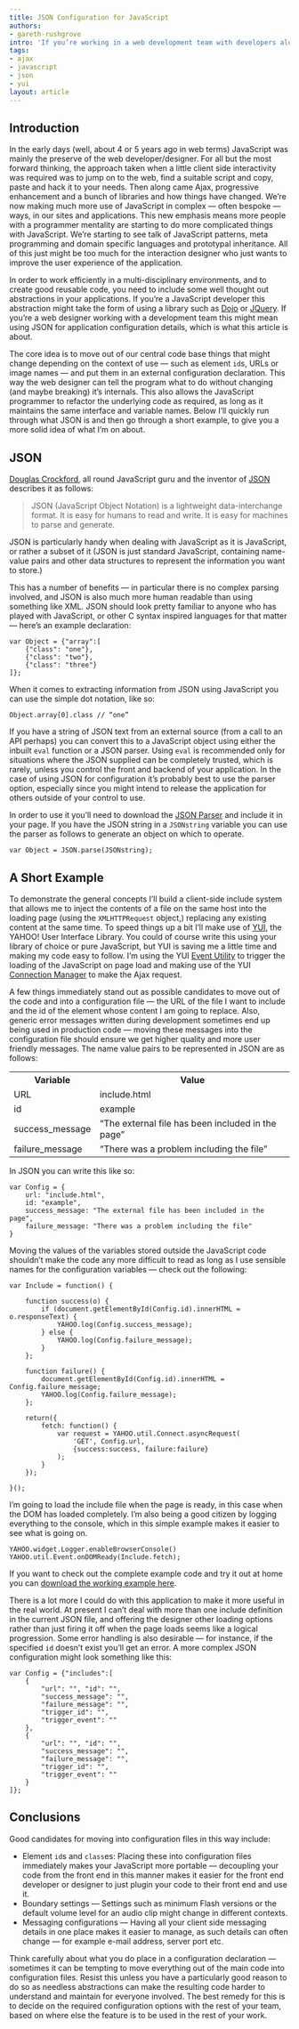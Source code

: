 ```yaml
---
title: JSON Configuration for JavaScript
authors:
- gareth-rushgrove
intro: 'If you’re working in a web development team with developers alongside designers, and you want to give the designers an easy way to change the variable parts of the application without the risk of breaking things, an external configuration file is a great idea, and JSON (JavaScript Object Notation) is a perfect format in which to store this data. In this article, Gareth Rushgrove shows you how.'
tags:
- ajax
- javascript
- json
- yui
layout: article
---
```


## Introduction

In the early days (well, about 4 or 5 years ago in web terms) JavaScript was mainly the preserve of the web developer/designer. For all but the most forward thinking, the approach taken when a little client side interactivity was required was to jump on to the web, find a suitable script and copy, paste and hack it to your needs. Then along came Ajax, progressive enhancement and a bunch of libraries and how things have changed. We’re now making much more use of JavaScript in complex — often bespoke — ways, in our sites and applications. This new emphasis means more people with a programmer mentality are starting to do more complicated things with JavaScript. We’re starting to see talk of JavaScript patterns, meta programming and domain specific languages and prototypal inheritance. All of this just might be too much for the interaction designer who just wants to improve the user experience of the application.

In order to work efficiently in a multi-disciplinary environments, and to create good reusable code, you need to include some well thought out abstractions in your applications. If you’re a JavaScript developer this abstraction might take the form of using a library such as [Dojo][1] or [JQuery][2]. If you’re a web designer working with a development team this might mean using JSON for application configuration details, which is what this article is about.

[1]: http://dojotoolkit.org/
[2]: http://jquery.com/

The core idea is to move out of our central code base things that might change depending on the context of use — such as element `id`s, URLs or image names — and put them in an external configuration declaration. This way the web designer can tell the program what to do without changing (and maybe breaking) it’s internals. This also allows the JavaScript programmer to refactor the underlying code as required, as long as it maintains the same interface and variable names. Below I’ll quickly run through what JSON is and then go through a short example, to give you a more solid idea of what I’m on about.

## JSON

[Douglas Crockford][3], all round JavaScript guru and the inventor of [JSON][4] describes it as follows:

[3]: http://crockford.com/
[4]: http://json.org/

> JSON (JavaScript Object Notation) is a lightweight data-interchange format. It is easy for humans to read and write. It is easy for machines to parse and generate.

JSON is particularly handy when dealing with JavaScript as it is JavaScript, or rather a subset of it (JSON is just standard JavaScript, containing name-value pairs and other data structures to represent the information you want to store.)

This has a number of benefits — in particular there is no complex parsing involved, and JSON is also much more human readable than using something like XML. JSON should look pretty familiar to anyone who has played with JavaScript, or other C syntax inspired languages for that matter — here’s an example declaration:

	var Object = {"array":[
		{"class": "one"},
		{"class": "two"},
		{"class": "three"}
	]};

When it comes to extracting information from JSON using JavaScript you can use the simple dot notation, like so:

	Object.array[0].class // “one”

If you have a string of JSON text from an external source (from a call to an API perhaps) you can convert this to a JavaScript object using either the inbuilt `eval` function or a JSON parser. Using `eval` is recommended only for situations where the JSON supplied can be completely trusted, which is rarely, unless you control the front and backend of your application. In the case of using JSON for configuration it’s probably best to use the parser option, especially since you might intend to release the application for others outside of your control to use.

In order to use it you’ll need to download the [JSON Parser][5] and include it in your page. If you have the JSON string in a `JSONstring` variable you can use the parser as follows to generate an object on which to operate.

[5]: http://www.JSON.org/js.html

	var Object = JSON.parse(JSONstring);

## A Short Example

To demonstrate the general concepts I’ll build a client-side include system that allows me to inject the contents of a file on the same host into the loading page (using the `XMLHTTPRequest` object,) replacing any existing content at the same time. To speed things up a bit I’ll make use of [YUI][6], the YAHOO! User Interface Library. You could of course write this using your library of choice or pure JavaScript, but YUI is saving me a little time and making my code easy to follow. I’m using the YUI [Event Utility][7] to trigger the loading of the JavaScript on page load and making use of the YUI [Connection Manager][8] to make the Ajax request.

[6]: http://developer.yahoo.com/yui/
[7]: http://developer.yahoo.com/yui/event/
[8]: http://developer.yahoo.com/yui/connection/

A few things immediately stand out as possible candidates to move out of the code and into a configuration file — the URL of the file I want to include and the id of the element whose content I am going to replace. Also, generic error messages written during development sometimes end up being used in production code — moving these messages into the configuration file should ensure we get higher quality and more user friendly messages. The name value pairs to be represented in JSON are as follows:

<table>
<tr>
	<th>Variable</th>
	<th>Value</th>
</tr>
<tr>
	<td>URL</td>
	<td>include.html</td>
</tr>
<tr>
	<td>id</td>
	<td>example</td>
</tr>
<tr>
	<td>success_message</td>
	<td>“The external file has been included in the page”</td>
</tr>
<tr>
	<td>failure_message</td>
	<td>“There was a problem including the file”</td>
</tr>
</table>

In JSON you can write this like so:

	var Config = {
		url: "include.html",
		id: "example",
		success_message: "The external file has been included in the page",
		failure_message: "There was a problem including the file"
	}

Moving the values of the variables stored outside the JavaScript code shouldn’t make the code any more difficult to read as long as I use sensible names for the configuration variables — check out the following:

	var Include = function() {

		function success(o) {
			if (document.getElementById(Config.id).innerHTML = o.responseText) {
				YAHOO.log(Config.success_message);
			} else {
				YAHOO.log(Config.failure_message);
			}
		};

		function failure() {
			document.getElementById(Config.id).innerHTML = Config.failure_message;
			YAHOO.log(Config.failure_message);
		};

		return({
			fetch: function() {
				var request = YAHOO.util.Connect.asyncRequest(
					'GET', Config.url,
					{success:success, failure:failure}
				);
			}
		});

	}();

I’m going to load the include file when the page is ready, in this case when the DOM has loaded completely. I’m also being a good citizen by logging everything to the console, which in this simple example makes it easier to see what is going on.

	YAHOO.widget.Logger.enableBrowserConsole()
	YAHOO.util.Event.onDOMReady(Include.fetch);

If you want to check out the complete example code and try it out at home you can [download the working example here][9].

[9]: /articles/json-configuration-for-javascript/examples.zip

There is a lot more I could do with this application to make it more useful in the real world. At present I can’t deal with more than one include definition in the current JSON file, and offering the designer other loading options rather than just firing it off when the page loads seems like a logical progression. Some error handling is also desirable — for instance, if the specified `id` doesn’t exist you’ll get an error. A more complex JSON configuration might look something like this:

	var Config = {"includes":[
		{
			"url": "", "id": "",
			"success_message": "",
			"failure_message": "",
			"trigger_id": "",
			"trigger_event": ""
		},
		{
			"url": "", "id": "",
			"success_message": "",
			"failure_message": "",
			"trigger_id": "",
			"trigger_event": ""
		}
	]};

## Conclusions

Good candidates for moving into configuration files in this way include:

- Element `id`s and `class`es: Placing these into configuration files immediately makes your JavaScript more portable — decoupling your code from the front end in this manner makes it easier for the front end developer or designer to just plugin your code to their front end and use it.
- Boundary settings — Settings such as minimum Flash versions or the default volume level for an audio clip might change in different contexts.
- Messaging configurations — Having all your client side messaging details in one place makes it easier to manage, as such details can often change — for example e-mail address, server port etc.

Think carefully about what you do place in a configuration declaration — sometimes it can be tempting to move everything out of the main code into configuration files. Resist this unless you have a particularly good reason to do so as needless abstractions can make the resulting code harder to understand and maintain for everyone involved. The best remedy for this is to decide on the required configuration options with the rest of your team, based on where else the feature is to be used in the rest of your work.